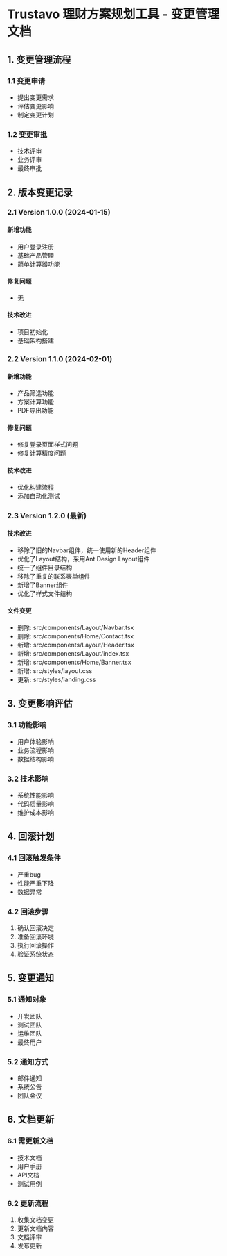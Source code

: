 # Trustavo 理财方案规划工具 - 变更管理文档

## 1. 变更管理流程
### 1.1 变更申请
- 提出变更需求
- 评估变更影响
- 制定变更计划

### 1.2 变更审批
- 技术评审
- 业务评审
- 最终审批

## 2. 版本变更记录
### 2.1 Version 1.0.0 (2024-01-15)
#### 新增功能
- 用户登录注册
- 基础产品管理
- 简单计算器功能

#### 修复问题
- 无

#### 技术改进
- 项目初始化
- 基础架构搭建

### 2.2 Version 1.1.0 (2024-02-01)
#### 新增功能
- 产品筛选功能
- 方案计算功能
- PDF导出功能

#### 修复问题
- 修复登录页面样式问题
- 修复计算精度问题

#### 技术改进
- 优化构建流程
- 添加自动化测试

### 2.3 Version 1.2.0 (最新)
#### 技术改进
- 移除了旧的Navbar组件，统一使用新的Header组件
- 优化了Layout结构，采用Ant Design Layout组件
- 统一了组件目录结构
- 移除了重复的联系表单组件
- 新增了Banner组件
- 优化了样式文件结构

#### 文件变更
- 删除: src/components/Layout/Navbar.tsx
- 删除: src/components/Home/Contact.tsx
- 新增: src/components/Layout/Header.tsx
- 新增: src/components/Layout/index.tsx
- 新增: src/components/Home/Banner.tsx
- 新增: src/styles/layout.css
- 更新: src/styles/landing.css

## 3. 变更影响评估
### 3.1 功能影响
- 用户体验影响
- 业务流程影响
- 数据结构影响

### 3.2 技术影响
- 系统性能影响
- 代码质量影响
- 维护成本影响

## 4. 回滚计划
### 4.1 回滚触发条件
- 严重bug
- 性能严重下降
- 数据异常

### 4.2 回滚步骤
1. 确认回滚决定
2. 准备回滚环境
3. 执行回滚操作
4. 验证系统状态

## 5. 变更通知
### 5.1 通知对象
- 开发团队
- 测试团队
- 运维团队
- 最终用户

### 5.2 通知方式
- 邮件通知
- 系统公告
- 团队会议

## 6. 文档更新
### 6.1 需更新文档
- 技术文档
- 用户手册
- API文档
- 测试用例

### 6.2 更新流程
1. 收集文档变更
2. 更新文档内容
3. 文档评审
4. 发布更新 